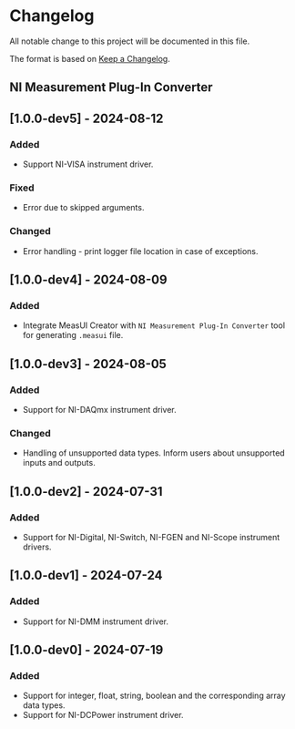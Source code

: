 # Changelog

All notable change to this project will be documented in this file.

The format is based on [Keep a Changelog](https://keepachangelog.com/en/1.1.0/).

## NI Measurement Plug-In Converter

## [1.0.0-dev5] - 2024-08-12

### Added

- Support NI-VISA instrument driver.

### Fixed

- Error due to skipped arguments.

### Changed

- Error handling - print logger file location in case of exceptions.

## [1.0.0-dev4] - 2024-08-09

### Added

- Integrate MeasUI Creator with `NI Measurement Plug-In Converter` tool for generating `.measui` file.

## [1.0.0-dev3] - 2024-08-05

### Added

- Support for NI-DAQmx instrument driver.

### Changed

- Handling of unsupported data types. Inform users about unsupported inputs and outputs.

## [1.0.0-dev2] - 2024-07-31

### Added

- Support for NI-Digital, NI-Switch, NI-FGEN and NI-Scope instrument drivers.

## [1.0.0-dev1] - 2024-07-24

### Added

- Support for NI-DMM instrument driver.

## [1.0.0-dev0] - 2024-07-19

### Added

- Support for integer, float, string, boolean and the corresponding array data types.
- Support for NI-DCPower instrument driver.
